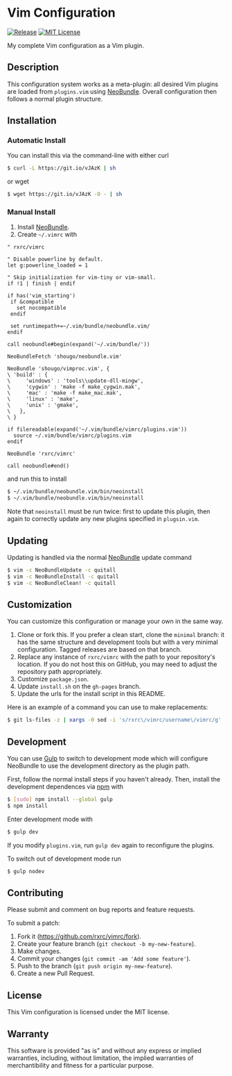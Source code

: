 # Vim Configuration

[![Release](https://img.shields.io/github/release/rxrc/vimrc.svg)](https://github.com/rxrc/vimrc/releases)
[![MIT License](http://img.shields.io/github/license/rxrc/vimrc.svg)](./LICENSE.txt)

My complete Vim configuration as a Vim plugin.

## Description

This configuration system works as a meta-plugin:
all desired Vim plugins are loaded from `plugins.vim` using [NeoBundle].
Overall configuration then follows a normal plugin structure.

[NeoBundle]: https://github.com/Shougo/neobundle.vim

## Installation

### Automatic Install

You can install this via the command-line with either curl

```bash
$ curl -L https://git.io/vJAzK | sh
```

or wget

```bash
$ wget https://git.io/vJAzK -O - | sh
```

### Manual Install

1. Install [NeoBundle].
2. Create `~/.vimrc` with

```vim
" rxrc/vimrc

" Disable powerline by default.
let g:powerline_loaded = 1

" Skip initialization for vim-tiny or vim-small.
if !1 | finish | endif

if has('vim_starting')
 if &compatible
   set nocompatible
 endif

 set runtimepath+=~/.vim/bundle/neobundle.vim/
endif

call neobundle#begin(expand('~/.vim/bundle/'))

NeoBundleFetch 'shougo/neobundle.vim'

NeoBundle 'shougo/vimproc.vim', {
\ 'build' : {
\     'windows' : 'tools\\update-dll-mingw',
\     'cygwin' : 'make -f make_cygwin.mak',
\     'mac' : 'make -f make_mac.mak',
\     'linux' : 'make',
\     'unix' : 'gmake',
\   },
\ }

if filereadable(expand('~/.vim/bundle/vimrc/plugins.vim'))
  source ~/.vim/bundle/vimrc/plugins.vim
endif

NeoBundle 'rxrc/vimrc'

call neobundle#end()
```

and run this to install

```bash
$ ~/.vim/bundle/neobundle.vim/bin/neoinstall
$ ~/.vim/bundle/neobundle.vim/bin/neoinstall
```

Note that `neoinstall` must be run twice: first to update this plugin,
then again to correctly update any new plugins specified in `plugsin.vim`.

## Updating

Updating is handled via the normal [NeoBundle] update command

```bash
$ vim -c NeoBundleUpdate -c quitall
$ vim -c NeoBundleInstall -c quitall
$ vim -c NeoBundleClean! -c quitall
```

## Customization

You can customize this configuration or manage your own in the same way.

1. Clone or fork this.
   If you prefer a clean start, clone the `minimal` branch:
   it has the same structure and development tools but with
   a very minimal configuration.
   Tagged releases are based on that branch.
2. Replace any instance of `rxrc/vimrc`
   with the path to your repository's location.
   If you do not host this on GitHub,
   you may need to adjust the repository path appropriately.
3. Customize `package.json`.
4. Update `install.sh` on the `gh-pages` branch.
5. Update the urls for the install script in this README.

Here is an example of a command you can use to make replacements:

```bash
$ git ls-files -z | xargs -0 sed -i 's/rxrc\/vimrc/username\/vimrc/g'
```

## Development

You can use [Gulp] to switch to development mode
which will configure NeoBundle to use the development
directory as the plugin path.

First, follow the normal install steps if you haven't already.
Then, install the development dependences via [npm] with

```bash
$ [sudo] npm install --global gulp
$ npm install
```

Enter development mode with

```bash
$ gulp dev
```

If you modify `plugins.vim`,
run `gulp dev` again to reconfigure the plugins.

To switch out of development mode run

```bash
$ gulp nodev
```

[Gulp]: http://gulpjs.com/
[npm]: https://www.ruby-lang.org/en/

## Contributing

Please submit and comment on bug reports and feature requests.

To submit a patch:

1. Fork it (https://github.com/rxrc/vimrc/fork).
2. Create your feature branch (`git checkout -b my-new-feature`).
3. Make changes.
4. Commit your changes (`git commit -am 'Add some feature'`).
5. Push to the branch (`git push origin my-new-feature`).
6. Create a new Pull Request.

## License

This Vim configuration is licensed under the MIT license.

## Warranty

This software is provided "as is" and without any express or
implied warranties, including, without limitation, the implied
warranties of merchantibility and fitness for a particular
purpose.
